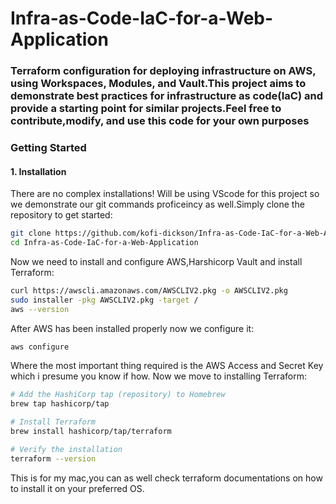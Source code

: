# Infra-as-Code-IaC-for-a-Web-Application
### **Terraform configuration for deploying infrastructure on AWS, using Workspaces, Modules, and Vault.This project aims to demonstrate best practices for infrastructure as code(IaC) and provide a starting point for similar projects.Feel free to contribute,modify, and use this code for your own purposes**
### **Getting Started**
#### **1. Installation**
There are no complex installations! Will be using VScode for this project so we demonstrate our git commands proficeincy as well.Simply clone the repository to get started:
```bash
git clone https://github.com/kofi-dickson/Infra-as-Code-IaC-for-a-Web-Application
cd Infra-as-Code-IaC-for-a-Web-Application
```
Now we need to install and configure AWS,Harshicorp Vault and install Terraform:
```bash
curl https://awscli.amazonaws.com/AWSCLIV2.pkg -o AWSCLIV2.pkg
sudo installer -pkg AWSCLIV2.pkg -target /
aws --version
```
After AWS has been installed properly now we configure it:
```bash
aws configure
```
Where the most important thing required is the AWS Access and Secret Key which i presume you know if how.
Now we move to installing Terraform:
```bash
# Add the HashiCorp tap (repository) to Homebrew
brew tap hashicorp/tap

# Install Terraform
brew install hashicorp/tap/terraform

# Verify the installation
terraform --version
```
This is for my mac,you can as well check terraform documentations on how to install it on your preferred OS.




